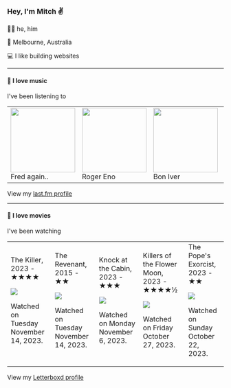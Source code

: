 <article><h3>Hey, I&#x27;m Mitch ✌️</h3><section><p>🙆‍♂️ he, him</p><p>📍 Melbourne, Australia</p><p>💻 I like building websites</p></section><hr/><section><h4>💽 I love music</h4><p>I&#x27;ve been listening to</p><table><tbody><td><img src="https://lastfm.freetls.fastly.net/i/u/174s/b53fb2972136d3b4807ade225392e246.png" height="150px" alt="" role="presentation"/><br/>Fred again..</td><td><img src="https://lastfm.freetls.fastly.net/i/u/174s/a6cc85675493859cd3767066f299d95c.png" height="150px" alt="" role="presentation"/><br/>Roger Eno</td><td><img src="https://lastfm.freetls.fastly.net/i/u/174s/2df76df7ead648eb8d4f242429a685a0.png" height="150px" alt="" role="presentation"/><br/>Bon Iver</td><td><img src="https://lastfm.freetls.fastly.net/i/u/174s/e9dd5c8d3294ca0a0f58cbf7ad5fd6a6.png" height="150px" alt="" role="presentation"/><br/>KIDS SEE GHOSTS</td><td><img src="https://lastfm.freetls.fastly.net/i/u/174s/c3ef0cd171619836e07f1a7e180e649d.png" height="150px" alt="" role="presentation"/><br/>Young Thug</td></tbody></table><span>View my <a href="https://www.last.fm/user/mylsb">last.fm profile</a></span></section><hr/><section><h4>📼 I love movies</h4><p>I&#x27;ve been watching</p><table><tbody><td>The Killer, 2023 - ★★★★<br/><span> <p><img src="https://a.ltrbxd.com/resized/film-poster/7/1/7/6/5/4/717654-the-killer-0-600-0-900-crop.jpg?v=39fba8ec40"/></p> <p>Watched on Tuesday November 14, 2023.</p> </span></td><td>The Revenant, 2015 - ★★<br/><span> <p><img src="https://a.ltrbxd.com/resized/film-poster/2/0/7/2/2/4/207224-the-revenant-0-600-0-900-crop.jpg?v=f51b30a589"/></p> <p>Watched on Tuesday November 14, 2023.</p> </span></td><td>Knock at the Cabin, 2023 - ★★★<br/><span> <p><img src="https://a.ltrbxd.com/resized/film-poster/5/5/8/0/5/6/558056-knock-at-the-cabin-0-600-0-900-crop.jpg?v=a60bcc3c00"/></p> <p>Watched on Monday November 6, 2023.</p> </span></td><td>Killers of the Flower Moon, 2023 - ★★★★½<br/><span> <p><img src="https://a.ltrbxd.com/resized/film-poster/3/9/8/0/0/9/398009-killers-of-the-flower-moon-0-600-0-900-crop.jpg?v=49b577149d"/></p> <p>Watched on Friday October 27, 2023.</p> </span></td><td>The Pope&#x27;s Exorcist, 2023 - ★★<br/><span> <p><img src="https://a.ltrbxd.com/resized/film-poster/6/7/8/8/4/5/678845-the-pope-s-exorcist-0-600-0-900-crop.jpg?v=b488ccbfa8"/></p> <p>Watched on Sunday October 22, 2023.</p> </span></td></tbody></table><span>View my <a href="https://letterboxd.com/myslab/">Letterboxd profile</a></span></section></article>